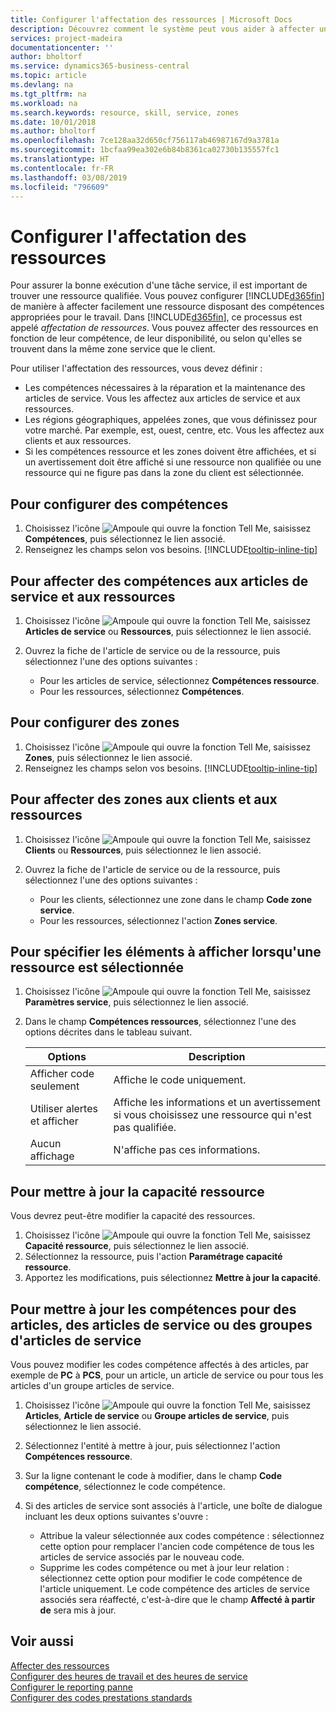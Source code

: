 ```yaml
---
title: Configurer l'affectation des ressources | Microsoft Docs
description: Découvrez comment le système peut vous aider à affecter une personne dotée des compétences requises à la fourniture d'un service.
services: project-madeira
documentationcenter: ''
author: bholtorf
ms.service: dynamics365-business-central
ms.topic: article
ms.devlang: na
ms.tgt_pltfrm: na
ms.workload: na
ms.search.keywords: resource, skill, service, zones
ms.date: 10/01/2018
ms.author: bholtorf
ms.openlocfilehash: 7ce128aa32d650cf756117ab46987167d9a3781a
ms.sourcegitcommit: 1bcfaa99ea302e6b84b8361ca02730b135557fc1
ms.translationtype: HT
ms.contentlocale: fr-FR
ms.lasthandoff: 03/08/2019
ms.locfileid: "796609"
---
```

# <a name="set-up-resource-allocation"></a>Configurer l'affectation des ressources
Pour assurer la bonne exécution d'une tâche service, il est important de trouver une ressource qualifiée. Vous pouvez configurer [!INCLUDE[d365fin](includes/d365fin_md.md)] de manière à affecter facilement une ressource disposant des compétences appropriées pour le travail. Dans [!INCLUDE[d365fin](includes/d365fin_md.md)], ce processus est appelé _affectation de ressources_. Vous pouvez affecter des ressources en fonction de leur compétence, de leur disponibilité, ou selon qu'elles se trouvent dans la même zone service que le client. 

Pour utiliser l'affectation des ressources, vous devez définir :  
  
* Les compétences nécessaires à la réparation et la maintenance des articles de service. Vous les affectez aux articles de service et aux ressources.  
* Les régions géographiques, appelées zones, que vous définissez pour votre marché. Par exemple, est, ouest, centre, etc. Vous les affectez aux clients et aux ressources.  
* Si les compétences ressource et les zones doivent être affichées, et si un avertissement doit être affiché si une ressource non qualifiée ou une ressource qui ne figure pas dans la zone du client est sélectionnée.  

## <a name="to-set-up-skills"></a>Pour configurer des compétences
1. Choisissez l'icône ![Ampoule qui ouvre la fonction Tell Me](media/ui-search/search_small.png "Dites-moi ce que vous voulez faire"), saisissez **Compétences**, puis sélectionnez le lien associé.  
2. Renseignez les champs selon vos besoins. [!INCLUDE[tooltip-inline-tip](includes/tooltip-inline-tip_md.md)]  

## <a name="to-assign-skills-to-service-items-and-resources"></a>Pour affecter des compétences aux articles de service et aux ressources
1. Choisissez l'icône ![Ampoule qui ouvre la fonction Tell Me](media/ui-search/search_small.png "Dites-moi ce que vous voulez faire"), saisissez **Articles de service** ou **Ressources**, puis sélectionnez le lien associé.  
2. Ouvrez la fiche de l'article de service ou de la ressource, puis sélectionnez l'une des options suivantes :  
  
    * Pour les articles de service, sélectionnez **Compétences ressource**.  
    * Pour les ressources, sélectionnez **Compétences**.  

## <a name="to-set-up-zones"></a>Pour configurer des zones
1. Choisissez l'icône ![Ampoule qui ouvre la fonction Tell Me](media/ui-search/search_small.png "Dites-moi ce que vous voulez faire"), saisissez **Zones**, puis sélectionnez le lien associé.  
2. Renseignez les champs selon vos besoins. [!INCLUDE[tooltip-inline-tip](includes/tooltip-inline-tip_md.md)]  

## <a name="to-assign-zones-to-customers-and-resources"></a>Pour affecter des zones aux clients et aux ressources 
1. Choisissez l'icône ![Ampoule qui ouvre la fonction Tell Me](media/ui-search/search_small.png "Dites-moi ce que vous voulez faire"), saisissez **Clients** ou **Ressources**, puis sélectionnez le lien associé.  
2. Ouvrez la fiche de l'article de service ou de la ressource, puis sélectionnez l'une des options suivantes :  
  
    * Pour les clients, sélectionnez une zone dans le champ **Code zone service**.  
    * Pour les ressources, sélectionnez l'action **Zones service**.  

## <a name="to-specify-what-to-show-when-a-resource-is-chosen"></a>Pour spécifier les éléments à afficher lorsqu'une ressource est sélectionnée
1. Choisissez l'icône ![Ampoule qui ouvre la fonction Tell Me](media/ui-search/search_small.png "Dites-moi ce que vous voulez faire"), saisissez **Paramètres service**, puis sélectionnez le lien associé. 
2. Dans le champ **Compétences ressources**, sélectionnez l'une des options décrites dans le tableau suivant.  
  
    |**Options**|**Description**|  
    |------------|-------------|  
    |Afficher code seulement | Affiche le code uniquement.|  
    |Utiliser alertes et afficher | Affiche les informations et un avertissement si vous choisissez une ressource qui n'est pas qualifiée.|  
    |Aucun affichage | N'affiche pas ces informations.|  

## <a name="to-update-resource-capacity"></a>Pour mettre à jour la capacité ressource  
Vous devrez peut-être modifier la capacité des ressources.  
  
1. Choisissez l'icône ![Ampoule qui ouvre la fonction Tell Me](media/ui-search/search_small.png "Dites-moi ce que vous voulez faire"), saisissez **Capacité ressource**, puis sélectionnez le lien associé.  
2. Sélectionnez la ressource, puis l'action **Paramétrage capacité ressource**.  
3. Apportez les modifications, puis sélectionnez **Mettre à jour la capacité**.  

## <a name="to-update-skills-for-items-service-items-or-service-item-groups"></a>Pour mettre à jour les compétences pour des articles, des articles de service ou des groupes d'articles de service
Vous pouvez modifier les codes compétence affectés à des articles, par exemple de **PC** à **PCS**, pour un article, un article de service ou pour tous les articles d'un groupe articles de service.  
  
1. Choisissez l'icône ![Ampoule qui ouvre la fonction Tell Me](media/ui-search/search_small.png "Dites-moi ce que vous voulez faire"), saisissez **Articles**, **Article de service** ou **Groupe articles de service**, puis sélectionnez le lien associé.  
2. Sélectionnez l'entité à mettre à jour, puis sélectionnez l'action **Compétences ressource**.  
3. Sur la ligne contenant le code à modifier, dans le champ **Code compétence**, sélectionnez le code compétence.  
4.  Si des articles de service sont associés à l'article, une boîte de dialogue incluant les deux options suivantes s'ouvre :  
  
    * Attribue la valeur sélectionnée aux codes compétence : sélectionnez cette option pour remplacer l'ancien code compétence de tous les articles de service associés par le nouveau code.  
    * Supprime les codes compétence ou met à jour leur relation : sélectionnez cette option pour modifier le code compétence de l'article uniquement. Le code compétence des articles de service associés sera réaffecté, c'est-à-dire que le champ **Affecté à partir de** sera mis à jour.  
  
## <a name="see-also"></a>Voir aussi
[Affecter des ressources](service-how-to-allocate-resources.md)  
[Configurer des heures de travail et des heures de service](service-how-setup-work-service-hours.md)  
[Configurer le reporting panne](service-how-setup-fault-reporting.md)  
[Configurer des codes prestations standards](service-how-setup-service-coding.md)  
 

